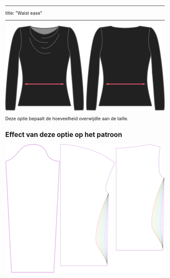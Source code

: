 - - -
title: "Waist ease"
- - -

![De optie voor overwijdte aan de taille bij Diana](./waistease.svg)

Deze optie bepaalt de hoeveelheid overwijdte aan de taille.

## Effect van deze optie op het patroon

![Deze afbeelding toont het effect van deze optie door meerdere varianten die een andere waarde hebben voor deze optie te vervangen](diana_waistease_sample.svg "Effect van deze optie op het patroon")
